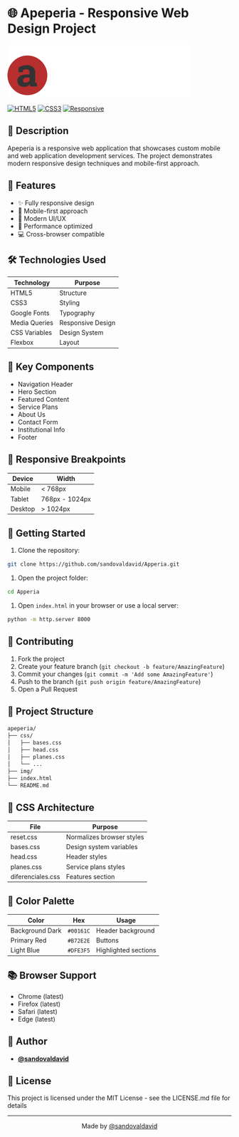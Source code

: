 # 🌐 Apeperia - Responsive Web Design Project

![Apeperia Logo](img/logo-apeperia.svg)

[![HTML5](https://img.shields.io/badge/HTML5-E34F26?style=for-the-badge&logo=html5&logoColor=white)](https://www.w3.org/html/)
[![CSS3](https://img.shields.io/badge/CSS3-1572B6?style=for-the-badge&logo=css3&logoColor=white)](https://www.w3.org/Style/CSS/)
[![Responsive](https://img.shields.io/badge/Responsive-Design-green?style=for-the-badge&logo=google-chrome&logoColor=white)](https://developer.mozilla.org/en-US/docs/Learn/CSS/CSS_layout/Responsive_Design)

## 📝 Description

Apeperia is a responsive web application that showcases custom mobile and web application development services. The project demonstrates modern responsive design techniques and mobile-first approach.

## 🌟 Features

- ✨ Fully responsive design
- 📱 Mobile-first approach
- 🎨 Modern UI/UX
- 🚀 Performance optimized
- 💻 Cross-browser compatible

## 🛠️ Technologies Used

| Technology | Purpose |
|------------|---------|
| HTML5 | Structure |
| CSS3 | Styling |
| Google Fonts | Typography |
| Media Queries | Responsive Design |
| CSS Variables | Design System |
| Flexbox | Layout |

## 🎯 Key Components

- Navigation Header
- Hero Section
- Featured Content
- Service Plans
- About Us
- Contact Form
- Institutional Info
- Footer

## 📱 Responsive Breakpoints

| Device  | Width          |
|---------|----------------|
| Mobile  | < 768px        |
| Tablet  | 768px - 1024px |
| Desktop | > 1024px       |

## 🚀 Getting Started

1. Clone the repository:

```bash
git clone https://github.com/sandovaldavid/Apperia.git
```

1. Open the project folder:

```bash
cd Apperia
```

1. Open `index.html` in your browser or use a local server:

```bash
python -m http.server 8000
```

## 🤝 Contributing

1. Fork the project
2. Create your feature branch (`git checkout -b feature/AmazingFeature`)
3. Commit your changes (`git commit -m 'Add some AmazingFeature'`)
4. Push to the branch (`git push origin feature/AmazingFeature`)
5. Open a Pull Request

## 📂 Project Structure

``` note
apeperia/
├── css/
│   ├── bases.css
│   ├── head.css
│   ├── planes.css
│   └── ...
├── img/
├── index.html
└── README.md
```

## 📄 CSS Architecture

| File              | Purpose                   |
|-------------------|---------------------------|
| reset.css         | Normalizes browser styles |
| bases.css         | Design system variables   |
| head.css          | Header styles             |
| planes.css        | Service plans styles      |
| diferenciales.css | Features section          |

## 🎨 Color Palette

| Color           | Hex       | Usage                |
|-----------------|-----------|----------------------|
| Background Dark | `#00161C` | Header background    |
| Primary Red     | `#B72E2E` | Buttons              |
| Light Blue      | `#DFE3F5` | Highlighted sections |

## 📚 Browser Support

- Chrome (latest)
- Firefox (latest)
- Safari (latest)
- Edge (latest)

## 👥 Author

- **[@sandovaldavid](https://github.com/sandovaldavid)**

## 📜 License

This project is licensed under the MIT License - see the LICENSE.md file for details

---

<p align="center">Made by <a href="https://github.com/sandovaldavid">@sandovaldavid</a></p>
